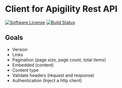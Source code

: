 # Client for Apigility Rest API

[![Software License](https://img.shields.io/badge/license-MIT-brightgreen.svg?style=flat-square)](LICENSE)
[![Build Status](https://travis-ci.org/guilhermewop/apigility-client.svg?branch=travis-support)](https://travis-ci.org/guilhermewop/apigility-client)

## Goals

* Version
* Links
* Pagination (page size, page count, total items)
* Embedded (content)
* Content type
* Validate headers (request and response)
* Authentication (Inject a http client)
